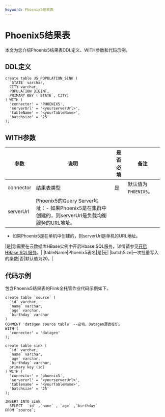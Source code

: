 ```yaml
---
keyword: Phoenix5结果表
---
```


# Phoenix5结果表

本文为您介绍Phoenix5结果表DDL定义、WITH参数和代码示例。

## DDL定义

```
create table US_POPULATION_SINK (
  `STATE` varchar,
  CITY varchar,
  POPULATION BIGINT,
  PRIMARY KEY (`STATE`, CITY)
) WITH (
  'connector' = 'PHOENIX5',
  'serverUrl' = '<yourserverUrl>',
  'tableName' = '<yourTableName>',
  'batchsize' = '25'
);
```

## WITH参数

|参数|说明|是否必填|备注|
|--|--|----|--|
|connector|结果表类型|是|默认值为`PHOENIX5`。|
|serverUrl|Phoenix5的Query Server地址：-   如果Phoenix5是在集群中创建的，则serverUrl是负载均衡服务的URL地址。
-   如果Phoenix5是在单机中创建的，则serverUrl是单机的URL地址。

|是|您需要在云数据库HBase实例中开启Hbase SQL服务，详情请参见[开启HBase SQL服务]()。|
|tableName|Phoenix5表名|是|无|
|batchSize|一次批量写入的条数|否|默认值为20。|

## 代码示例

包含Phoenix5结果表的Flink全托管作业代码示例如下。

```
create table `source` (
  `id` varchar,
  `name` varchar,
  `age` varchar,
  `birthday` varchar 
) 
COMMENT 'datagen source table' --必填，Datagen源表标识。
WITH (
  'connector' = 'datagen'
);

create table sink (
  `id` varchar,
  `name` varchar,
  `age` varchar,
  `birthday` varchar,
  primary key (id)
) WITH (
  'connector' = 'phoenix5',
  'serverurl' = '<yourserverUrl>',
  'tablename' = '<yourTableName>',
  'batchsize' = '25'
);

INSERT INTO sink
  SELECT  `id` ,`name` , `age` ,`birthday` 
FROM `source`;
```

